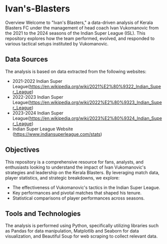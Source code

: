 # Ivan's-Blasters
Overview
Welcome to "Ivan's Blasters," a data-driven analysis of Kerala Blasters FC under the management of head coach Ivan Vukomanovic from the 2021 to the 2024 seasons of the Indian Super League (ISL). This repository explores how the team performed, evolved, and responded to various tactical setups instituted by Vukomanovic.

## Data Sources
The analysis is based on data extracted from the following websites:

* 2021-2022 Indian Super League(https://en.wikipedia.org/wiki/2021%E2%80%9322_Indian_Super_League)
* 2022-2023 Indian Super League(https://en.wikipedia.org/wiki/2022%E2%80%9323_Indian_Super_League)
* 2023-2024 Indian Super League(https://en.wikipedia.org/wiki/2023%E2%80%9324_Indian_Super_League)
* Indian Super League Website  (https://www.indiansuperleague.com/stats)

## Objectives
This repository is a comprehensive resource for fans, analysts, and enthusiasts looking to understand the impact of Ivan Vukomanovic's strategies and leadership on the Kerala Blasters. By leveraging match data, player statistics, and strategic breakdowns, we explore:

* The effectiveness of Vukomanovic's tactics in the Indian Super League.
* Key performances and pivotal matches that shaped his tenure.
* Statistical comparisons of player performances across seasons.

## Tools and Technologies
The analysis is performed using Python, specifically utilizing libraries such as Pandas for data manipulation, Matplotlib and Seaborn for data visualization, and Beautiful Soup for web scraping to collect relevant data.

